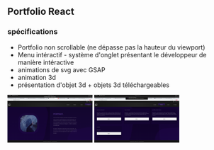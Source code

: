 ## Portfolio React

### spécifications 

* Portfolio non scrollable (ne dépasse pas la hauteur du viewport)
* Menu intéractif - système d'onglet présentant le développeur de manière intéractive
* animations de svg avec GSAP
* animation 3d
* présentation d'objet 3d + objets 3d téléchargeables


<img src="/public/screenshots/screen-one.png" width="192" height="108" />
<img src="/public/screenshots/screen-two.png" width="192" height="108" />
